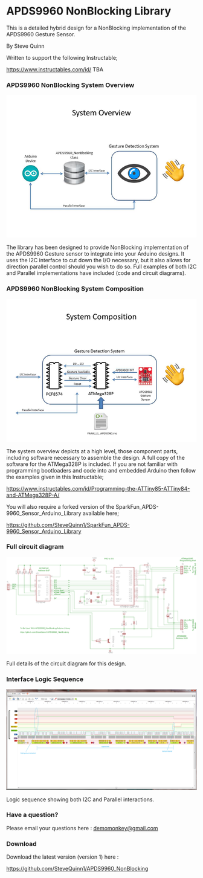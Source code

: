 # APDS9960 NonBlocking Library

This is a detailed hybrid design for a NonBlocking implementation of the APDS9960 Gesture Sensor.

By Steve Quinn

Written to support the following Instructable;

https://www.instructables.com/id/ TBA


### APDS9960 NonBlocking System Overview

![apds9960-nonblocking-system-overview-image](./docs/SystemOverview.jpg)

The library has been designed to provide NonBlocking implementation of the APDS9960 Gesture sensor to integrate into your Arduino designs.
It uses the I2C interface to cut down the I/O necessary, but it also allows for direction parallel control should you wish to do so.
Full examples of both I2C and Parallel implementations have included (code and circuit diagrams).

### APDS9960 NonBlocking System Composition

![apds9960-nonblocking-system-composition-image](./docs/SystemComposition1.jpg)

The system overview depicts at a high level, those component parts, including software necessary to assemble the design.
A full copy of the software for the ATMega328P is included.
If you are not familiar with programming bootloaders and code into and embedded Arduino then follow the examples given in this Instructable;

https://www.instructables.com/id/Programming-the-ATTiny85-ATTiny84-and-ATMega328P-A/

You will also require a forked version of the SparkFun_APDS-9960_Sensor_Arduino_Library available here;

https://github.com/SteveQuinn1/SparkFun_APDS-9960_Sensor_Arduino_Library


### Full circuit diagram

![apds9960-nonblocking-circuit-image](./docs/APDS9960_NonBlocking.png)

Full details of the circuit diagram for this design.

### Interface Logic Sequence

![apds9960-nonblocking-logic-sequence-image](./docs/Interface.png)

Logic sequence showing both I2C and Parallel interactions.



### Have a question?

Please email your questions here : <demomonkey@gmail.com>


### Download

Download the latest version (version 1) here :

https://github.com/SteveQuinn1/APDS9960_NonBlocking
